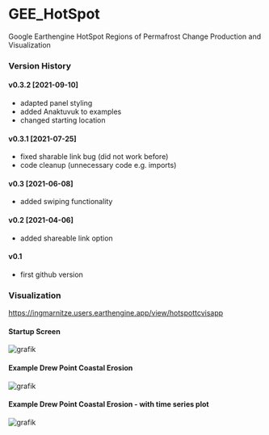 # GEE_HotSpot
Google Earthengine HotSpot Regions of Permafrost Change Production and Visualization

### Version History
#### v0.3.2 [2021-09-10]
* adapted panel styling
* added Anaktuvuk to examples
* changed starting location
#### v0.3.1 [2021-07-25]
* fixed sharable link bug (did not work before)
* code cleanup (unnecessary code e.g. imports)
#### v0.3 [2021-06-08]
* added swiping functionality
#### v0.2 [2021-04-06]
* added shareable link option
#### v0.1
* first github version

### Visualization
https://ingmarnitze.users.earthengine.app/view/hotspottcvisapp
#### Startup Screen
![grafik](https://user-images.githubusercontent.com/4864803/132828038-1388186e-4775-472a-84d5-e17fb38ec967.png)
#### Example Drew Point Coastal Erosion
![grafik](https://user-images.githubusercontent.com/4864803/132828139-d01ccd41-8c0a-47aa-9d8e-1ffc1f90117a.png)
#### Example Drew Point Coastal Erosion - with time series plot
![grafik](https://user-images.githubusercontent.com/4864803/132828436-b8038c39-1fff-442e-8218-f588d1af6fab.png)

